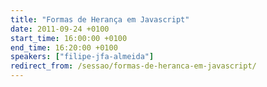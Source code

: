 ```yaml
---
title: "Formas de Herança em Javascript"
date: 2011-09-24 +0100
start_time: 16:00:00 +0100
end_time: 16:20:00 +0100
speakers: ["filipe-jfa-almeida"]
redirect_from: /sessao/formas-de-heranca-em-javascript/
---
```

